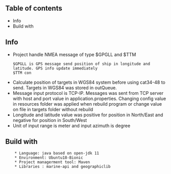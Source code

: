## Table of contents
* Info
* Build with

## Info
* Project handle NMEA message of type $GPGLL and $TTM
  ~~~~
  $GPGLL is GPS message send position of ship in longitude and latitude. GPS info update immediately
  $TTM con

* Calculate position of targets in WGS84 system before using cat34-48 to send. Targets in WGS84 was stored in outQueue.
* Message input protocol is TCP-IP. Messages was sent from TCP server with host and port value in application.properties. Changing config value in resources folder was applied when rebuild program or change value on file in targets folder without rebuild
* Longitude and latitude value was positive for position in North/East and negative for position in South/West
* Unit of input range is meter and input azimuth is degree
## Build with
~~~~
    * Language: java based on open-jdk 11
    * Environment: Ubuntu18-Bionic
    * Project managerment tool: Maven
    * Libraries : marine-api and geographiclib


	

